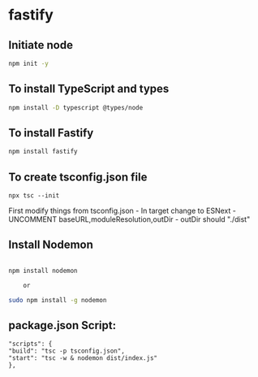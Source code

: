 # fastify

## Initiate node 

```bash
npm init -y
```

## To install TypeScript  and types

```bash
npm install -D typescript @types/node
```

## To install Fastify

```bash
npm install fastify
```


## To create tsconfig.json file 

```
npx tsc --init
```

First modify things from tsconfig.json 
    - In target change to ESNext
    - UNCOMMENT baseURL,moduleResolution,outDir
    - outDir should "./dist"


## Install Nodemon 

```bash

npm install nodemon

    or

sudo npm install -g nodemon
```



## package.json Script:
    "scripts": {
    "build": "tsc -p tsconfig.json",
    "start": "tsc -w & nodemon dist/index.js"
    },

